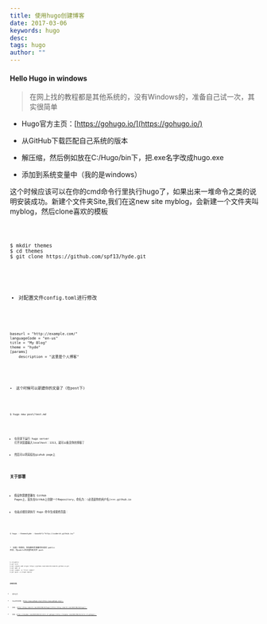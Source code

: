 ```yaml
---
title: 使用hugo创建博客
date: 2017-03-06
keywords: hugo
desc:
tags: hugo
author: ""
---
```


#### Hello Hugo in windows

> 在网上找的教程都是其他系统的，没有Windows的，准备自己试一次，其实很简单

* Hugo官方主页：[https://gohugo.io/](https://gohugo.io/) 

* 从GitHub下载匹配自己系统的版本

* 解压缩，然后例如放在C:/Hugo/bin下，把.exe名字改成hugo.exe

* 添加到系统变量中（我的是windows）

这个时候应该可以在你的cmd命令行里执行hugo了，如果出来一堆命令之类的说明安装成功。新建个文件夹Site,我们在这new site myblog，会新建一个文件夹叫myblog，然后clone喜欢的模板 

<code>

    $ mkdir themes
    $ cd themes
    $ git clone https://github.com/spf13/hyde.git 

<code/>

* 对配置文件config.toml进行修改

<code>

	baseurl = "http://example.com/"
	languageCode = "en-us"
	title = "My Blog"
	theme = "hyde"
	[params]
    	description = "这里是个人博客"
<code/>

* 这个时候可以新建你的文章了（在post下)

<code>

    $ hugo new post/test.md 
<code/>

* 在目录下运行 hugo server 打开浏览器输入localhost：1313，就可以看见你的博客了

* 然后可以将其挂在giuhub page上

## 关于部署

* 假设你需要部署在 GitHub Pages上，首先在GitHub上创建一个Repository，命名为：(必须是你的用户名)×××.github.io

* 在站点根目录执行 Hugo 命令生成最终页面：

<code>

    $ hugo --theme=hyde --baseUrl="http://coderzh.github.io/"
<code/>

 
*　如果一切顺利，所有静态页面都会生成到 public 目录，将pubilc目录里所有文件 push 

<code>
    
    $ cd public
    $ git init
    $ git remote add origin https://github.com/coderzh/coderzh.github.io.git
    $ git add -A
    $ git commit -m "first commit"
    $ git push -u origin master
<code/>


#### 参考的文档

* 官方主页

* Hugo中文文档: [http://www.gohugo.org/](http://www.gohugo.org/)；

* 参考: [http://blog.coderzh.com/2015/08/29/hugo/](http://blog.coderzh.com/2015/08/29/hugo/)；

* 参考：[http://tonybai.com/2015/09/23/intro-of-gohugo/](http://tonybai.com/2015/09/23/intro-of-gohugo/)；

